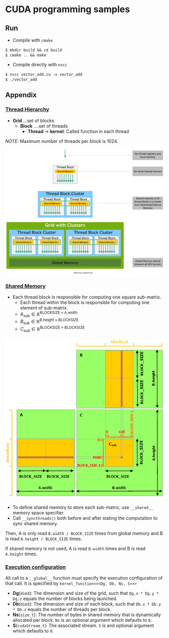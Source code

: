 # CUDA programming samples

## Run
- Compile with `cmake`
```shell
$ mkdir build && cd build
$ cmake .. && make
```

- Compile directly with `nvcc`
```shell
$ nvcc vector_add.cu -o vector_add
$ ./vector_add
```

## Appendix

### [Thread Hierarchy](https://docs.nvidia.com/cuda/cuda-c-programming-guide/#thread-hierarchy)

- **Grid** ...set of blocks
  - **Block** ....set of threads
    - **Thread** -> **kernel**: Called function in each thread

*NOTE*: Maximum number of threads per block is 1024.

<img src="./figs/memory_hierarchy.png" width=640>

### [Shared Memory](https://docs.nvidia.com/cuda/cuda-c-programming-guide/index.html#shared-memory)

- Each thread block is responsible for computing one square sub-matrix.
  - Each thread within the block is responsible for computing one element of sub-matrix.
  - $A_{sub}\in\mathbb{R}^{\text{BLOCKSIZE}\times\text{A.width}}$
  - $B_{sub}\in\mathbb{R}^{\text{B.height}\times\text{BLOCKSIZE}}$
  - $C_{sub}\in\mathbb{R}^{\text{BLOCKSIZE}\times\text{BLOCKSIZE}}$

<img src="./figs/matrix-multiplication-with-shared-memory.png">

- To define shared memory to store each sub-matrix, use `__shared__` memory space specifier.
- Call `__syncthreads()` both before and after stating the computation to sync shared memory.

Then, A is only read `B.width / BLOCK_SIZE` times from global memory and B is read `A.height / BLOCK_SIZE` times.

If shared memory is not used, A is read `B.width` times and B is read `A.height` times.

### [Execution configuration](https://docs.nvidia.com/cuda/cuda-c-programming-guide/#execution-configuration)

All call to a `__global__` function must specify the execution configuration of that call. 
It is specified by `kernel_function<<<Dg, Db, Ns, S>>>`

- **Dg**(`dim3`): The dimension and size of the grid, such that `Dg.x * Dg.y * Dg.z` equals the number of blocks being launched.
- **Db**(`dim3`): The dimension and size of each block, such that `Db.x * Db.y * Db.z` equals the number of threads per block.
- **Ns**(`size_t`): The number of bytes in shared memory that is dynamically allocated per block. `Ns` is an optional argument which defaults to `0`.
- **S**(`cudaStream_t`): The associated stream. `S` is and optional argument which defaults to `0`.